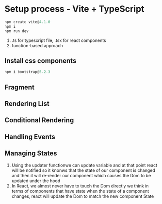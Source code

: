 # Setup process - Vite + TypeScript

```python
npm create vite@4.1.0
npm i
npm run dev

```

1. .ts for typescript file, .tsx for react components
2. function-based approach

## Install css components

```python
npm i bootstrap@5.2.3
```

## Fragment

## Rendering List

## Conditional Rendering

## Handling Events

## Managing States

1. Using the updater functionwe can update variable and at that point react will be notified
   so it knonws that the state of our component is changed and then it will re-render our component
   which causes the Dom to be updated under the hood
2. In React, we almost never have to touch the Dom directly we think in terms of components that have state
   when the state of a component changes, react will update the Dom to match the new component State
